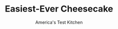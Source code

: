 ---
layout: ../../layouts/MarkdownPostLayout.astro
title: Easiest-Ever Cheesecake
author: America's Test Kitchen
pubDate: 2023-03-15
description: "We created an incredibly smooth and luxurious cheesecake—without using a mixer or a water bath."
image_url: https://res.cloudinary.com/hksqkdlah/image/upload/ar_1:1,c_fill,dpr_2.0,f_auto,fl_lossy.progressive.strip_profile,g_faces:auto,q_auto:low,w_344/34424_sfs-cheesecake-reshoot-17
tags: ["Desserts or Baked Goods","Cheese","Cakes"]
calories: 6175
protein: 6
carbohydrates: 34
fats: 
fiber: 
ingredients: ["6 , whole graham crackers, broken into pieces","1/3 cup (2 1/3 ounces), sugar","1/2 cup (2 1/2 ounces), all-purpose flour","1/4 teaspoon, salt","6 tablespoons, unsalted butter, melted","2 pounds, cream cheese","1 1/4 cups (8 3/4 ounces), sugar","4 , large eggs","1/4 cup, heavy cream","1/4 cup, sour cream","2 teaspoons, vanilla extract"]
serves: 14
time: "2¼ hours, plus 2⅓ hours cooling, 6 hours chilling, and 30 minutes tempering"
instructions: ["FOR THE CRUST: Adjust oven rack to middle position and heat oven to 325 degrees. Process cracker pieces and sugar in food processor until finely ground, about 30 seconds. Add flour and salt and pulse to combine, about 2 pulses. Add melted butter and pulse until crumbs are evenly moistened, about 10 pulses.","Grease bottom and side of 9-inch springform pan. Using your hands, press crumb mixture evenly into pan bottom. Using bottom of dry measuring cup, firmly pack crust into pan. Bake until fragrant and beginning to brown around edges, about 13 minutes. Let cool completely.","FOR THE CHEESECAKE: Reduce oven temperature to 250 degrees. In clean, dry processor bowl, process cream cheese and sugar until smooth, about 3 minutes, scraping down bowl as needed. With processor running, add eggs, one at a time, until just incorporated, about 30 seconds total. Scrape down sides of bowl. Add cream, sour cream, and vanilla and process to combine, about 30 seconds.","Pour cheesecake mixture onto cooled crust. Gently tap pan on counter to release air bubbles. Gently draw tines of fork across surface of cake to pop any air bubbles that have risen to surface.","Once oven temperature has reached 250 degrees, bake cheesecake until edges are set and center jiggles slightly when shaken and registers 155 degrees, 1 hour 20 minutes to 1 1/2 hours. Transfer pan to wire rack and let cool completely, about 2 hours. Refrigerate cheesecake, uncovered, until cold, about 6 hours. (Cake can be covered and refrigerated for up to 4 days.)","To unmold cheesecake, run tip of sharp paring knife between cake and side of pan and remove side. Slide thin metal spatula between crust and pan bottom to loosen, then slide cake onto serving platter. Let cheesecake stand at room temperature for 30 minutes. Using warm, dry knife, cut into wedges and serve."]
nutrition: ["136 mg Potassium","122 mg Phosphorus","85 mg Calcium","11 mg Magnesium","296 mg Sodium","31 g Fat","8 g Monounsaturated","1 g Polyunsaturated","145 mg Cholesterol","17 g Saturated","12 µg Folic acid","17 µg Folate (food)","26 g Sugars","3 µg Vitamin K","53 g Water","34 g Carbs","37 µg Folate equivalent (total)","6 g Protein","326 µg Vitamin A","441 kcal Energy","22 g Sugars, added","6175 calories"]
notes: "Reduce the oven temperature as soon as the crust is finished baking and be sure it has dropped to 250 degrees before you begin baking the cheesecake. Thoroughly scrape the processor bowl as you make the filling to eliminate lumps."
---